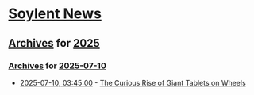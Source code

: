 # [Soylent News](../../../README.md)

## [Archives](../../index.md) for [2025](../index.md)

### [Archives](../../index.md) for [2025-07-10](index.md)

* [2025-07-10, 03:45:00](https://soylentnews.org/article.pl?sid=25/07/08/1724218&from=rss) - [The Curious Rise of Giant Tablets on Wheels](https://soylentnews.org/article.pl?sid=25/07/08/1724218&from=rss)
